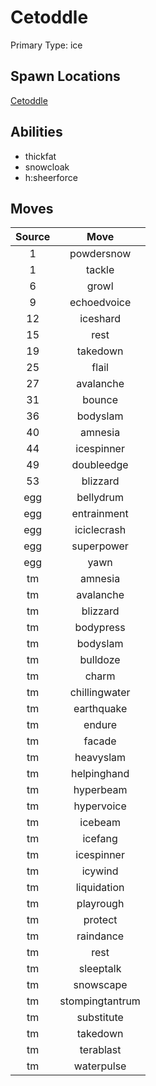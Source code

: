 # Cetoddle  
Primary Type: ice  
  
## Spawn Locations  
[Cetoddle](/data/spawn_presets/cetoddle.md)  
  
## Abilities  
  * thickfat
  * snowcloak
  * h:sheerforce
  
  
## Moves  
  
| Source | Move |  
|:---:|:---:|  
| 1 | powdersnow |  
| 1 | tackle |  
| 6 | growl |  
| 9 | echoedvoice |  
| 12 | iceshard |  
| 15 | rest |  
| 19 | takedown |  
| 25 | flail |  
| 27 | avalanche |  
| 31 | bounce |  
| 36 | bodyslam |  
| 40 | amnesia |  
| 44 | icespinner |  
| 49 | doubleedge |  
| 53 | blizzard |  
| egg | bellydrum |  
| egg | entrainment |  
| egg | iciclecrash |  
| egg | superpower |  
| egg | yawn |  
| tm | amnesia |  
| tm | avalanche |  
| tm | blizzard |  
| tm | bodypress |  
| tm | bodyslam |  
| tm | bulldoze |  
| tm | charm |  
| tm | chillingwater |  
| tm | earthquake |  
| tm | endure |  
| tm | facade |  
| tm | heavyslam |  
| tm | helpinghand |  
| tm | hyperbeam |  
| tm | hypervoice |  
| tm | icebeam |  
| tm | icefang |  
| tm | icespinner |  
| tm | icywind |  
| tm | liquidation |  
| tm | playrough |  
| tm | protect |  
| tm | raindance |  
| tm | rest |  
| tm | sleeptalk |  
| tm | snowscape |  
| tm | stompingtantrum |  
| tm | substitute |  
| tm | takedown |  
| tm | terablast |  
| tm | waterpulse |  
  
